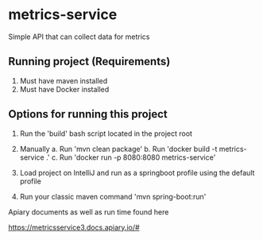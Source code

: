 # metrics-service
Simple API that can collect data for metrics


## Running project (Requirements)
  1. Must have maven installed
  2. Must have Docker installed

## Options for running this project

1. Run the 'build' bash script located in the project root

2. Manually 
  a. Run 'mvn clean package'
  b. Run 'docker build -t metrics-service .'
  c. Run 'docker run -p 8080:8080 metrics-service'

3. Load project on IntelliJ and run as a springboot profile using the default profile

4. Run your classic maven command 'mvn spring-boot:run'

Apiary documents as well as run time found here

https://metricsservice3.docs.apiary.io/#
